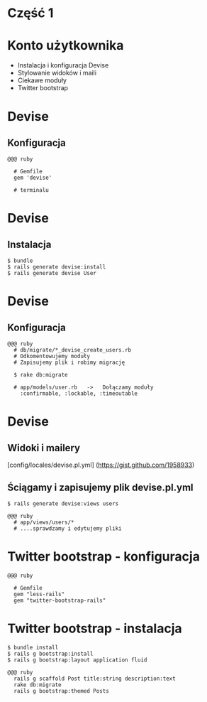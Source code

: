 <!SLIDE title-slide transition=fade>

# Część 1 #

<!SLIDE small bullets incremental transition=fade>

# Konto użytkownika

  * Instalacja i konfiguracja Devise
  * Stylowanie widoków i maili
  * Ciekawe moduły
  * Twitter bootstrap

<!SLIDE smaller transition=fade>

# Devise
## Konfiguracja

    @@@ ruby

      # Gemfile
      gem 'devise'

      # terminalu

<!SLIDE commandline incremental transition=fade>

# Devise
## Instalacja
    $ bundle      
    $ rails generate devise:install
    $ rails generate devise User

<!SLIDE smaller transition=fade>

# Devise
## Konfiguracja

    @@@ ruby
      # db/migrate/*_devise_create_users.rb
      # Odkomentowujemy moduły
      # Zapisujemy plik i robimy migrację

      $ rake db:migrate

      # app/models/user.rb   ->   Dołączamy moduły
        :confirmable, :lockable, :timeoutable

<!SLIDE smaller transition=fade>
# Devise
## Widoki i mailery

  [config/locales/devise.pl.yml] (https://gist.github.com/1958933)

<!SLIDE commandline incremental transition=fade>

## Ściągamy i zapisujemy plik devise.pl.yml

    $ rails generate devise:views users

<!SLIDE smaller transition=fade>

    @@@ ruby
      # app/views/users/*
      # ....sprawdzamy i edytujemy pliki

<!SLIDE smaller transition=fade>

# Twitter bootstrap - konfiguracja

    @@@ ruby

      # Gemfile
      gem "less-rails"
      gem "twitter-bootstrap-rails"

<!SLIDE commandline incremental transition=fade>

# Twitter bootstrap - instalacja

    $ bundle install
    $ rails g bootstrap:install
    $ rails g bootstrap:layout application fluid

<!SLIDE small  transition=fade>

    @@@ ruby
      rails g scaffold Post title:string description:text
      rake db:migrate
      rails g bootstrap:themed Posts
